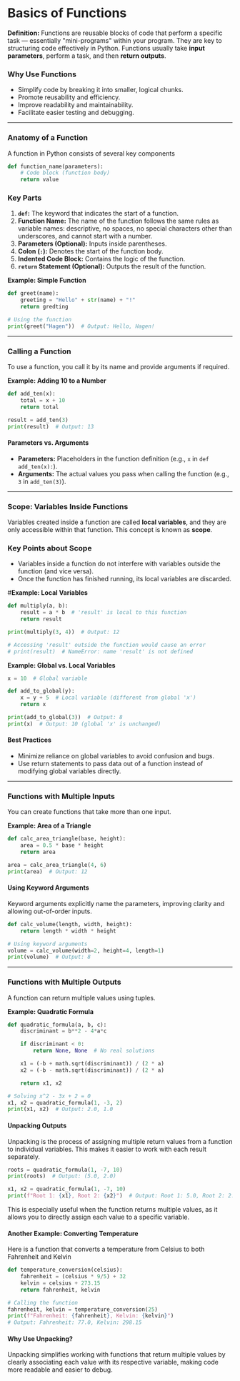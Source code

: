 # Basics of Functions
**Definition:** Functions are reusable blocks of code that perform a specific task — essentially "mini-programs" within your program. They are key to structuring code effectively in Python. Functions usually take **input parameters**, perform a task, and then **return outputs**.

### Why Use Functions
- Simplify code by breaking it into smaller, logical chunks.
- Promote reusability and efficiency.
- Improve readability and maintainability.
- Facilitate easier testing and debugging.

---

### Anatomy of a Function
A function in Python consists of several key components

```python
def function_name(parameters):
    # Code block (function body)
    return value
```

### Key Parts
1. **`def`:** The keyword that indicates the start of a function.
2. **Function Name:** The name of the function follows the same rules as variable names: descriptive, no spaces, no special characters other than underscores, and cannot start with a number.
3. **Parameters (Optional):** Inputs inside parentheses.
4. **Colon (`:`):** Denotes the start of the function body.
5. **Indented Code Block:** Contains the logic of the function.
6. **`return` Statement (Optional):** Outputs the result of the function.

**Example: Simple Function**
```python
def greet(name):
    greeting = "Hello" + str(name) + "!"
    return gredting

# Using the function
print(greet("Hagen"))  # Output: Hello, Hagen!
```

---

### Calling a Function
To use a function, you call it by its name and provide arguments if required.

**Example: Adding 10 to a Number**
```python
def add_ten(x):
    total = x + 10
    return total

result = add_ten(3)
print(result)  # Output: 13
```

#### Parameters vs. Arguments
- **Parameters:** Placeholders in the function definition (e.g., `x` in `def add_ten(x):`).
- **Arguments:** The actual values you pass when calling the function (e.g., `3` in `add_ten(3)`).

---

### Scope: Variables Inside Functions
Variables created inside a function are called **local variables**, and they are only accessible within that function. This concept is known as **scope**.

### Key Points about Scope
- Variables inside a function do not interfere with variables outside the function (and vice versa).
- Once the function has finished running, its local variables are discarded.

#**Example: Local Variables**
```python
def multiply(a, b):
    result = a * b  # 'result' is local to this function
    return result

print(multiply(3, 4))  # Output: 12

# Accessing 'result' outside the function would cause an error
# print(result)  # NameError: name 'result' is not defined
```

**Example: Global vs. Local Variables**
```python
x = 10  # Global variable

def add_to_global(y):
    x = y + 5  # Local variable (different from global 'x')
    return x

print(add_to_global(3))  # Output: 8
print(x)  # Output: 10 (global 'x' is unchanged)
```

#### Best Practices
- Minimize reliance on global variables to avoid confusion and bugs.
- Use return statements to pass data out of a function instead of modifying global variables directly.

---

### Functions with Multiple Inputs
You can create functions that take more than one input.

**Example: Area of a Triangle**
```python
def calc_area_triangle(base, height):
    area = 0.5 * base * height
    return area

area = calc_area_triangle(4, 6)
print(area)  # Output: 12
```

#### Using Keyword Arguments
Keyword arguments explicitly name the parameters, improving clarity and allowing out-of-order inputs.

```python
def calc_volume(length, width, height):
    return length * width * height

# Using keyword arguments
volume = calc_volume(width=2, height=4, length=1)
print(volume)  # Output: 8
```

---

### Functions with Multiple Outputs
A function can return multiple values using tuples.

**Example: Quadratic Formula**
```python
def quadratic_formula(a, b, c):
    discriminant = b**2 - 4*a*c

    if discriminant < 0:
        return None, None  # No real solutions

    x1 = (-b + math.sqrt(discriminant)) / (2 * a)
    x2 = (-b - math.sqrt(discriminant)) / (2 * a)

    return x1, x2

# Solving x^2 - 3x + 2 = 0
x1, x2 = quadratic_formula(1, -3, 2)
print(x1, x2)  # Output: 2.0, 1.0
```

#### Unpacking Outputs
Unpacking is the process of assigning multiple return values from a function to individual variables. This makes it easier to work with each result separately.

```python
roots = quadratic_formula(1, -7, 10)
print(roots)  # Output: (5.0, 2.0)

x1, x2 = quadratic_formula(1, -7, 10)
print(f"Root 1: {x1}, Root 2: {x2}")  # Output: Root 1: 5.0, Root 2: 2.0
```

This is especially useful when the function returns multiple values, as it allows you to directly assign each value to a specific variable.

#### Another Example: Converting Temperature
Here is a function that converts a temperature from Celsius to both Fahrenheit and Kelvin

```python
def temperature_conversion(celsius):
    fahrenheit = (celsius * 9/5) + 32
    kelvin = celsius + 273.15
    return fahrenheit, kelvin

# Calling the function
fahrenheit, kelvin = temperature_conversion(25)
print(f"Fahrenheit: {fahrenheit}, Kelvin: {kelvin}")
# Output: Fahrenheit: 77.0, Kelvin: 298.15
```

#### Why Use Unpacking?
Unpacking simplifies working with functions that return multiple values by clearly associating each value with its respective variable, making code more readable and easier to debug.

